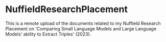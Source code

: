 # NuffieldResearchPlacement
This is a remote upload of the documents related to my Nuffield Research Placement on 'Comparing Small Language Models and Large Language
Models’ ability to Extract Triples' (2023).

